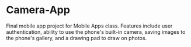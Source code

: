# Camera-App

Final mobile app project for Mobile Apps class. 
Features include user authentication, ability to use the phone's built-in camera, saving images to the phone's gallery, and a drawing pad to draw on photos.  
